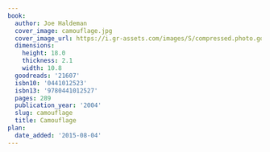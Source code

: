 ```yaml
---
book:
  author: Joe Haldeman
  cover_image: camouflage.jpg
  cover_image_url: https://i.gr-assets.com/images/S/compressed.photo.goodreads.com/books/1386924306l/21607.jpg
  dimensions:
    height: 18.0
    thickness: 2.1
    width: 10.8
  goodreads: '21607'
  isbn10: '0441012523'
  isbn13: '9780441012527'
  pages: 289
  publication_year: '2004'
  slug: camouflage
  title: Camouflage
plan:
  date_added: '2015-08-04'
---
```

